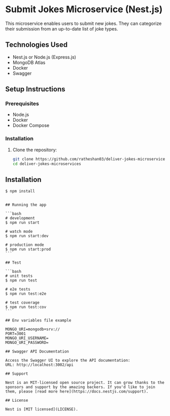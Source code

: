 # Submit Jokes Microservice (Nest.js)

This microservice enables users to submit new jokes. They can categorize their submission from an up-to-date list of joke types.

## Technologies Used

- Nest.js or Node.js (Express.js)
- MongoDB Atlas
- Docker
- Swagger

## Setup Instructions

### Prerequisites

- Node.js
- Docker
- Docker Compose

### Installation

1. Clone the repository:
   ```sh
   git clone https://github.com/ratheshan03/deliver-jokes-microservices.git
   cd deliver-jokes-microservices
   ```

## Installation

```bash
$ npm install
```

````

## Running the app

```bash
# development
$ npm run start

# watch mode
$ npm run start:dev

# production mode
$ npm run start:prod
```

## Test

```bash
# unit tests
$ npm run test

# e2e tests
$ npm run test:e2e

# test coverage
$ npm run test:cov
```

## Env variables file example

MONGO_URI=mongodb+srv://
PORT=3001
MONGO_URI_USERNAME=
MONGO_URI_PASSWORD=

## Swagger API Documentation

Access the Swagger UI to explore the API documentation:
URL: http://localhost:3002/api

## Support

Nest is an MIT-licensed open source project. It can grow thanks to the sponsors and support by the amazing backers. If you'd like to join them, please [read more here](https://docs.nestjs.com/support).

## License

Nest is [MIT licensed](LICENSE).
````
